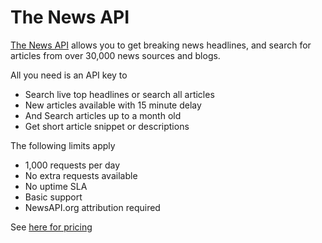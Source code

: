 # The News API

[The News API](https://newsapi.org/) allows you to get breaking news headlines, and search for articles from over 30,000 news sources and blogs.

All you need is an API key to

* Search live top headlines or search all articles
* New articles available with 15 minute delay
* And Search articles up to a month old
* Get short article snippet or descriptions

The following limits apply

* 1,000 requests per day 
* No extra requests available 
* No uptime SLA 
* Basic support 
* NewsAPI.org attribution required 

See [here for pricing](https://newsapi.org/pricing)
